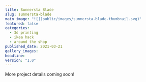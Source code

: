 ```yaml
---
title: Sunnersta Blade
slug: sunnersta-blade
main_image: "![](public/images/sunnersta-blade-thumbnail.svg)"
featured: false
categories:
  - 3d printing
  - ikea hack
  - around the shop
published_date: 2021-03-21
gallery_images: 
headline: 
version: "1.0"
---
```


More project details coming soon!